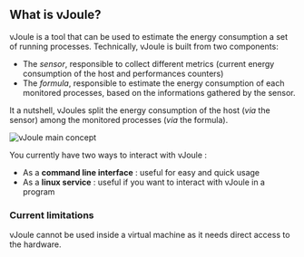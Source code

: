 ## What is vJoule?
vJoule is a tool that can be used to estimate the energy consumption a set of running processes. Technically, vJoule is built from two components:
- The *sensor*, responsible to collect different metrics (current energy consumption of the host and performances counters)
- The *formula*, responsible to estimate the energy consumption of each monitored processes, based on the informations gathered by the sensor. 

It a nutshell, vJoules split the energy consumption of the host (*via* the sensor) among the monitored processes (*via* the formula).

![vJoule main concept](images/vJoule_principles.svg)

You currently have two ways to interact with vJoule :
- As a **command line interface** : useful for easy and quick usage
- As a **linux service** : useful if you want to interact with vJoule in a program 

### Current limitations
vJoule cannot be used inside a virtual machine as it needs direct access to the hardware.